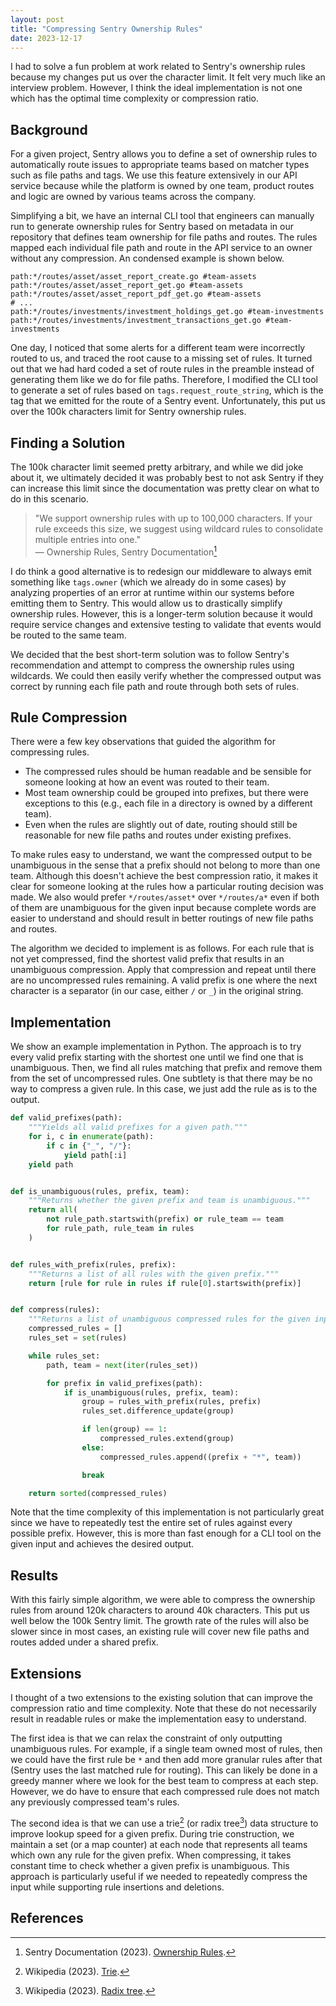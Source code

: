 ```yaml
---
layout: post
title: "Compressing Sentry Ownership Rules"
date: 2023-12-17
---
```


I had to solve a fun problem at work related to Sentry's ownership rules because my changes put us over the character limit. It felt very much like an interview problem. However, I think the ideal implementation is not one which has the optimal time complexity or compression ratio.

## Background

For a given project, Sentry allows you to define a set of ownership rules to automatically route issues to appropriate teams based on matcher types such as file paths and tags. We use this feature extensively in our API service because while the platform is owned by one team, product routes and logic are owned by various teams across the company.

Simplifying a bit, we have an internal CLI tool that engineers can manually run to generate ownership rules for Sentry based on metadata in our repository that defines team ownership for file paths and routes. The rules mapped each individual file path and route in the API service to an owner without any compression. An condensed example is shown below.

```
path:*/routes/asset/asset_report_create.go #team-assets
path:*/routes/asset/asset_report_get.go #team-assets
path:*/routes/asset/asset_report_pdf_get.go #team-assets
# ...
path:*/routes/investments/investment_holdings_get.go #team-investments
path:*/routes/investments/investment_transactions_get.go #team-investments
```

One day, I noticed that some alerts for a different team were incorrectly routed to us, and traced the root cause to a missing set of rules. It turned out that we had hard coded a set of route rules in the preamble instead of generating them like we do for file paths. Therefore, I modified the CLI tool to generate a set of rules based on `tags.request_route_string`, which is the tag that we emitted for the route of a Sentry event. Unfortunately, this put us over the 100k characters limit for Sentry ownership rules.

## Finding a Solution

The 100k character limit seemed pretty arbitrary, and while we did joke about it, we ultimately decided it was probably best to not ask Sentry if they can increase this limit since the documentation was pretty clear on what to do in this scenario.

> "We support ownership rules with up to 100,000 characters. If your rule exceeds this size, we suggest using wildcard rules to consolidate multiple entries into one."  
> — Ownership Rules, Sentry Documentation[^sentry]

I do think a good alternative is to redesign our middleware to always emit something like `tags.owner` (which we already do in some cases) by analyzing properties of an error at runtime within our systems before emitting them to Sentry. This would allow us to drastically simplify ownership rules. However, this is a longer-term solution because it would require service changes and extensive testing to validate that events would be routed to the same team.

We decided that the best short-term solution was to follow Sentry's recommendation and attempt to compress the ownership rules using wildcards. We could then easily verify whether the compressed output was correct by running each file path and route through both sets of rules.

## Rule Compression

There were a few key observations that guided the algorithm for compressing rules.

- The compressed rules should be human readable and be sensible for someone looking at how an event was routed to their team.
- Most team ownership could be grouped into prefixes, but there were exceptions to this (e.g., each file in a directory is owned by a different team).
- Even when the rules are slightly out of date, routing should still be reasonable for new file paths and routes under existing prefixes.

To make rules easy to understand, we want the compressed output to be unambiguous in the sense that a prefix should not belong to more than one team. Although this doesn't achieve the best compression ratio, it makes it clear for someone looking at the rules how a particular routing decision was made. We also would prefer `*/routes/asset*` over `*/routes/a*` even if both of them are unambiguous  for the given input because complete words are easier to understand and should result in better routings of new file paths and routes.

The algorithm we decided to implement is as follows. For each rule that is not yet compressed, find the shortest valid prefix that results in an unambiguous compression. Apply that compression and repeat until there are no uncompressed rules remaining. A valid prefix is one where the next character is a separator (in our case, either `/` or `_`) in the original string.

## Implementation

We show an example implementation in Python. The approach is to try every valid prefix starting with the shortest one until we find one that is unambiguous. Then, we find all rules matching that prefix and remove them from the set of uncompressed rules. One subtlety is that there may be no way to compress a given rule. In this case, we just add the rule as is to the output.

```python
def valid_prefixes(path):
    """Yields all valid prefixes for a given path."""
    for i, c in enumerate(path):
        if c in {"_", "/"}:
            yield path[:i]
    yield path


def is_unambiguous(rules, prefix, team):
    """Returns whether the given prefix and team is unambiguous."""
    return all(
        not rule_path.startswith(prefix) or rule_team == team
        for rule_path, rule_team in rules
    )


def rules_with_prefix(rules, prefix):
    """Returns a list of all rules with the given prefix."""
    return [rule for rule in rules if rule[0].startswith(prefix)]


def compress(rules):
    """Returns a list of unambiguous compressed rules for the given input."""
    compressed_rules = []
    rules_set = set(rules)

    while rules_set:
        path, team = next(iter(rules_set))

        for prefix in valid_prefixes(path):
            if is_unambiguous(rules, prefix, team):
                group = rules_with_prefix(rules, prefix)
                rules_set.difference_update(group)

                if len(group) == 1:
                    compressed_rules.extend(group)
                else:
                    compressed_rules.append((prefix + "*", team))

                break

    return sorted(compressed_rules)
```

Note that the time complexity of this implementation is not particularly great since we have to repeatedly test the entire set of rules against every possible prefix. However, this is more than fast enough for a CLI tool on the given input and achieves the desired output.

## Results

With this fairly simple algorithm, we were able to compress the ownership rules from around 120k characters to around 40k characters. This put us well below the 100k Sentry limit. The growth rate of the rules will also be slower since in most cases, an existing rule will cover new file paths and routes added under a shared prefix.

## Extensions

I thought of a two extensions to the existing solution that can improve the compression ratio and time complexity. Note that these do not necessarily result in readable rules or make the implementation easy to understand.

The first idea is that we can relax the constraint of only outputting unambiguous rules. For example, if a single team owned most of rules, then we could have the first rule be `*` and then add more granular rules after that (Sentry uses the last matched rule for routing). This can likely be done in a greedy manner where we look for the best team to compress at each step. However, we do have to ensure that each compressed rule does not match any previously compressed team's rules.

The second idea is that we can use a trie[^trie] (or radix tree[^radix]) data structure to improve lookup speed for a given prefix. During trie construction, we maintain a set (or a map counter) at each node that represents all teams which own any rule for the given prefix. When compressing, it takes constant time to check whether a given prefix is unambiguous. This approach is particularly useful if we needed to repeatedly compress the input while supporting rule insertions and deletions.

## References
[^sentry]: Sentry Documentation (2023). [Ownership Rules](https://docs.sentry.io/product/issues/ownership-rules/#limitations).
[^trie]: Wikipedia (2023). [Trie](https://en.wikipedia.org/wiki/Trie).
[^radix]: Wikipedia (2023). [Radix tree](https://en.wikipedia.org/wiki/Radix_tree).